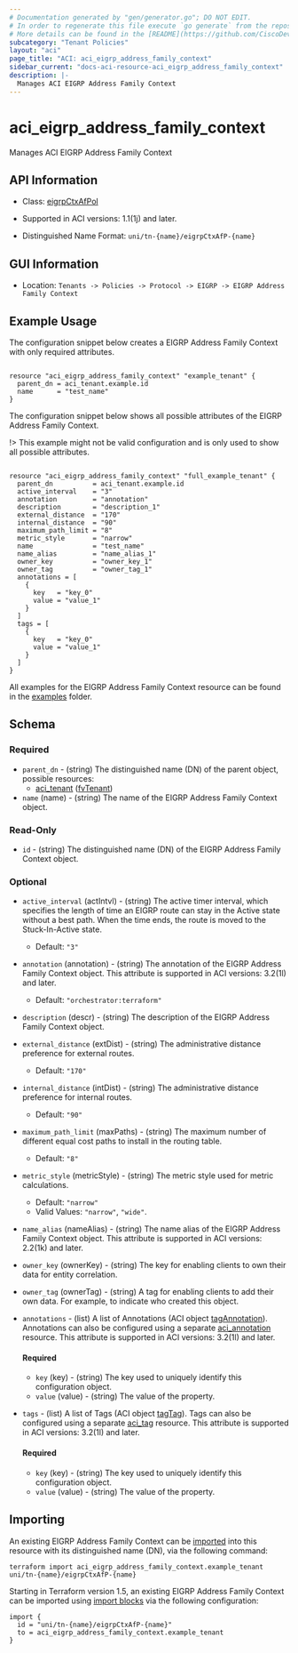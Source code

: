 ```yaml
---
# Documentation generated by "gen/generator.go"; DO NOT EDIT.
# In order to regenerate this file execute `go generate` from the repository root.
# More details can be found in the [README](https://github.com/CiscoDevNet/terraform-provider-aci/blob/master/README.md).
subcategory: "Tenant Policies"
layout: "aci"
page_title: "ACI: aci_eigrp_address_family_context"
sidebar_current: "docs-aci-resource-aci_eigrp_address_family_context"
description: |-
  Manages ACI EIGRP Address Family Context
---
```


# aci_eigrp_address_family_context #

Manages ACI EIGRP Address Family Context



## API Information ##

* Class: [eigrpCtxAfPol](https://pubhub.devnetcloud.com/media/model-doc-latest/docs/app/index.html#/objects/eigrpCtxAfPol/overview)

* Supported in ACI versions: 1.1(1j) and later.

* Distinguished Name Format: `uni/tn-{name}/eigrpCtxAfP-{name}`

## GUI Information ##

* Location: `Tenants -> Policies -> Protocol -> EIGRP -> EIGRP Address Family Context`

## Example Usage ##

The configuration snippet below creates a EIGRP Address Family Context with only required attributes.

```hcl

resource "aci_eigrp_address_family_context" "example_tenant" {
  parent_dn = aci_tenant.example.id
  name      = "test_name"
}

```
The configuration snippet below shows all possible attributes of the EIGRP Address Family Context.

!> This example might not be valid configuration and is only used to show all possible attributes.

```hcl

resource "aci_eigrp_address_family_context" "full_example_tenant" {
  parent_dn          = aci_tenant.example.id
  active_interval    = "3"
  annotation         = "annotation"
  description        = "description_1"
  external_distance  = "170"
  internal_distance  = "90"
  maximum_path_limit = "8"
  metric_style       = "narrow"
  name               = "test_name"
  name_alias         = "name_alias_1"
  owner_key          = "owner_key_1"
  owner_tag          = "owner_tag_1"
  annotations = [
    {
      key   = "key_0"
      value = "value_1"
    }
  ]
  tags = [
    {
      key   = "key_0"
      value = "value_1"
    }
  ]
}

```

All examples for the EIGRP Address Family Context resource can be found in the [examples](https://github.com/CiscoDevNet/terraform-provider-aci/tree/master/examples/resources/aci_eigrp_address_family_context) folder.

## Schema ##

### Required ###

* `parent_dn` - (string) The distinguished name (DN) of the parent object, possible resources:
  - [aci_tenant](https://registry.terraform.io/providers/CiscoDevNet/aci/latest/docs/resources/tenant) ([fvTenant](https://pubhub.devnetcloud.com/media/model-doc-latest/docs/app/index.html#/objects/fvTenant/overview))
* `name` (name) - (string) The name of the EIGRP Address Family Context object.

### Read-Only ###

* `id` - (string) The distinguished name (DN) of the EIGRP Address Family Context object.

### Optional ###

* `active_interval` (actIntvl) - (string) The active timer interval, which specifies the length of time an EIGRP route can stay in the Active state without a best path. When the time ends, the route is moved to the Stuck-In-Active state.
  - Default: `"3"`
* `annotation` (annotation) - (string) The annotation of the EIGRP Address Family Context object. This attribute is supported in ACI versions: 3.2(1l) and later.
  - Default: `"orchestrator:terraform"`
* `description` (descr) - (string) The description of the EIGRP Address Family Context object.
* `external_distance` (extDist) - (string) The administrative distance preference for external routes.
  - Default: `"170"`
* `internal_distance` (intDist) - (string) The administrative distance preference for internal routes.
  - Default: `"90"`
* `maximum_path_limit` (maxPaths) - (string) The maximum number of different equal cost paths to install in the routing table.
  - Default: `"8"`
* `metric_style` (metricStyle) - (string) The metric style used for metric calculations.
  - Default: `"narrow"`
  - Valid Values: `"narrow"`, `"wide"`.
* `name_alias` (nameAlias) - (string) The name alias of the EIGRP Address Family Context object. This attribute is supported in ACI versions: 2.2(1k) and later.
* `owner_key` (ownerKey) - (string) The key for enabling clients to own their data for entity correlation.
* `owner_tag` (ownerTag) - (string) A tag for enabling clients to add their own data. For example, to indicate who created this object.
* `annotations` - (list) A list of Annotations (ACI object [tagAnnotation](https://pubhub.devnetcloud.com/media/model-doc-latest/docs/app/index.html#/objects/tagAnnotation/overview)). Annotations can also be configured using a separate [aci_annotation](https://registry.terraform.io/providers/CiscoDevNet/aci/latest/docs/resources/annotation) resource. This attribute is supported in ACI versions: 3.2(1l) and later.
  #### Required ####
  
    * `key` (key) - (string) The key used to uniquely identify this configuration object.
    * `value` (value) - (string) The value of the property.
* `tags` - (list) A list of Tags (ACI object [tagTag](https://pubhub.devnetcloud.com/media/model-doc-latest/docs/app/index.html#/objects/tagTag/overview)). Tags can also be configured using a separate [aci_tag](https://registry.terraform.io/providers/CiscoDevNet/aci/latest/docs/resources/tag) resource. This attribute is supported in ACI versions: 3.2(1l) and later.
  #### Required ####
  
    * `key` (key) - (string) The key used to uniquely identify this configuration object.
    * `value` (value) - (string) The value of the property.

## Importing

An existing EIGRP Address Family Context can be [imported](https://www.terraform.io/docs/import/index.html) into this resource with its distinguished name (DN), via the following command:

```
terraform import aci_eigrp_address_family_context.example_tenant uni/tn-{name}/eigrpCtxAfP-{name}
```

Starting in Terraform version 1.5, an existing EIGRP Address Family Context can be imported
using [import blocks](https://developer.hashicorp.com/terraform/language/import) via the following configuration:

```
import {
  id = "uni/tn-{name}/eigrpCtxAfP-{name}"
  to = aci_eigrp_address_family_context.example_tenant
}
```
